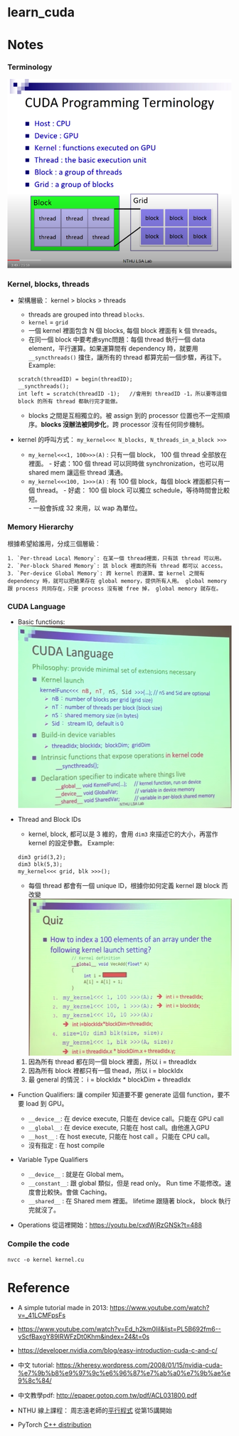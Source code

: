 # learn_cuda


# Notes
### Terminology
![terms](./imgs/terms.png)

### Kernel, blocks, threads
* 架構層級： kernel > blocks > threads
    - threads are grouped into thread `blocks`.
    - `kernel` = `grid`
    - 一個 kernel 裡面包含 N 個 blocks, 每個 block 裡面有 k 個 threads。
    - 在同一個 block 中要考慮sync問題：每個 thread 執行一個 data element，平行運算。如果運算間有 dependency 時，就要用 `__syncthreads()` 擋住，讓所有的 thread 都算完前一個步驟，再往下。 Example: 
    ```
    scratch(threadID) = begin(threadID);
    __syncthreads();
    int left = scratch(threadID -1);   //會用到 threadID -1，所以要等這個 block 的所有 thread 都執行完才能做。
    ```
    - blocks 之間是互相獨立的。被 assign 到的 processor 位置也不一定照順序。**blocks 沒辦法被同步化**，跨 processor 沒有任何同步機制。

* kernel 的呼叫方式： `my_kernel<<< N_blocks, N_threads_in_a_block >>>`
  - `my_kernel<<<1, 100>>>(A)` : 只有一個 block， 100 個 thread 全部放在裡面。
        - 好處：100 個 thread 可以同時做 synchronization，也可以用 shared mem 讓這些 thread 溝通。
  - `my_kernel<<<100, 1>>>(A)` : 有 100 個 block，每個 block 裡面都只有一個 thread。
        - 好處： 100 個 block 可以獨立 schedule，等待時間會比較短。  
        - 一般會拆成 32 來用，以 wap 為單位。


### Memory Hierarchy
根據希望給誰用，分成三個層級：

    1. `Per-thread Local Memory`: 在某一個 thread裡面，只有該 thread 可以用。
    2. `Per-block Shared Memory`: 該 block 裡面的所有 thread 都可以 access。
    3. `Per-device Global Memory`: 跨 kernel 的運算、當 kernel 之間有 dependency 時，就可以把結果存在 global memory，提供所有人用。 global memory 跟 process 共同存在，只要 process 沒有被 free 掉， global memory 就存在。


### CUDA Language
* Basic functions:
![func](./imgs/func.png)

* Thread and Block IDs
    - kernel, block, 都可以是 3 維的，會用 `dim3` 來描述它的大小，再當作 kernel 的設定參數。
    Example:
    ```
    dim3 grid(3,2);
    dim3 blk(5,3);
    my_kernel<<< grid, blk >>>();
    ```
    -  每個 thread 都會有一個 unique ID，根據你如何定義 kernel 跟 block 而改變
    ![threadID](./imgs/threadID.png)
    1. 因為所有 thread 都在同一個 block 裡面，所以 i = threadIdx
    2. 因為所有 block 裡都只有一個 thead，所以 i = blockIdx
    3. 最 general 的情況： i = blockIdx * blockDim + threadIdx


* Function Qualifiers:
讓 compiler 知道要不要 generate 這個 function，要不要 load 到 GPU。

    - `__device__`: 在 device execute, 只能在 device call。只能在 GPU call
    - `__global__`: 在 device execute, 只能在 host call。由他進入GPU
    - `__host__`  : 在 host execute, 只能在 host call 。只能在 CPU call。
    - 沒有指定     : 在 host compile

* Variable Type Qualifiers 

    - `__device__`  : 就是在 Global mem。
    - `__constant__`: 跟 global 類似，但是 read only。 Run time 不能修改。速度會比較快。會做 Caching。
    - `__shared__`  : 在 Shared mem 裡面。 lifetime 跟隨著 block， block 執行完就沒了。



* Operations
    從這裡開始：https://youtu.be/cxdWjRzGNSk?t=488 



### Compile the code
```
nvcc -o kernel kernel.cu
```


# Reference
* A simple tutorial made in 2013: https://www.youtube.com/watch?v=_41LCMFpsFs


* https://www.youtube.com/watch?v=Ed_h2km0liI&list=PL5B692fm6--vScfBaxgY89IRWFzDt0Khm&index=24&t=0s 

* https://developer.nvidia.com/blog/easy-introduction-cuda-c-and-c/ 

* 中文 tutorial: https://kheresy.wordpress.com/2008/01/15/nvidia-cuda-%e7%9b%b8%e9%97%9c%e6%96%87%e7%ab%a0%e7%9b%ae%e9%8c%84/ 

* 中文教學pdf: http://epaper.gotop.com.tw/pdf/ACL031800.pdf 

* NTHU 線上課程： 周志遠老師的[平行程式](https://youtu.be/t_q0Tajpyso) 從第15講開始

* PyTorch [C++ distribution](https://pytorch.org/cppdocs/installing.html)